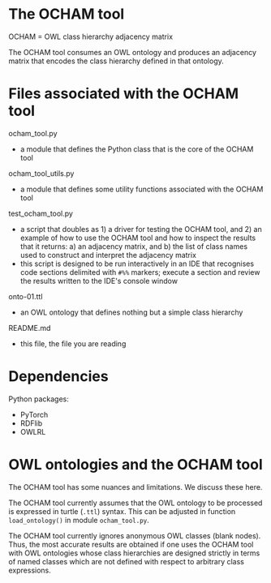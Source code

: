 # The OCHAM tool

OCHAM = OWL class hierarchy adjacency matrix

The OCHAM tool consumes an OWL ontology and produces an adjacency matrix that encodes the class hierarchy defined in that ontology.

# Files associated with the OCHAM tool

ocham_tool.py
* a module that defines the Python class that is the core of the OCHAM tool

ocham_tool_utils.py
* a module that defines some utility functions associated with the OCHAM tool

test_ocham_tool.py
* a script that doubles as 1) a driver for testing the OCHAM tool, and 2) an example of how to use the OCHAM tool and how to inspect the results that it returns: a) an adjacency matrix, and b) the list of class names used to construct and interpret the adjacency matrix
* this script is designed to be run interactively in an IDE that recognises code sections delimited with `#%%` markers; execute a section and review the results written to the IDE's console window

onto-01.ttl
* an OWL ontology that defines nothing but a simple class hierarchy

README.md
* this file, the file you are reading


# Dependencies

Python packages:
* PyTorch
* RDFlib
* OWLRL


# OWL ontologies and the OCHAM tool

The OCHAM tool has some nuances and limitations. We discuss these here.

The OCHAM tool currently assumes that the OWL ontology to be processed is expressed in turtle (`.ttl`) syntax. This can be adjusted in function `load_ontology()` in module `ocham_tool.py`.

The OCHAM tool currently ignores anonymous OWL classes (blank nodes). Thus, the most accurate results are obtained if one uses the OCHAM tool with OWL ontologies whose class hierarchies are designed strictly in terms of named classes which are not defined with respect to arbitrary class expressions.

















